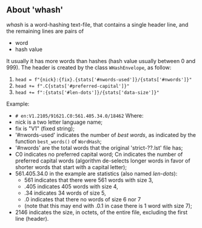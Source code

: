 ## About 'whash'

_whash_ is a word-hashing text-file, that contains a single header line, and the remaining lines are pairs of
- word
- hash value

It usually it has more words than hashes (hash value usually between 0 and 999).
The header is created by the class `WHashEnvelope`, as follow:
1. `head = f"{nick}:{fix}.{stats['#nwords-used']}/{stats['#nwords']}"`
1. `head += f".C{stats['#preferred-capital']}"`
1. `head += f":{stats['#len-dots']}/{stats['data-size']}"`

Example:
- `# en:V1.2105/91621.C0:561.405.34.0/18462`
Where:
- nick is a two letter language name;
- fix is "V1" (fixed string);
- '#nwords-used' indicates the number of _best words_, as indicated by the function `best_words()` of `WordHash`;
- '#nwords' are the total words that the original 'strict-??.lst' file has;
- C0 indicates no preferred capital word; Cn indicates the number of preferred capital words (algorithm de-selects longer words in favor of shorter words that start with a capital letter);
- 561.405.34.0 in the example are statistics (also named _len-dots_):
  + 561 indicates that there were 561 words with size 3,
  + .405 indicates 405 words with size 4,
  + .34 indicates 34 words of size 5,
  + .0 indicates that there no words of size 6 nor 7
  + (note that this may end with .0.1 in case there is 1 word with size 7);
- 2146 indicates the size, in octets, of the entire file, excluding the first line (header).
